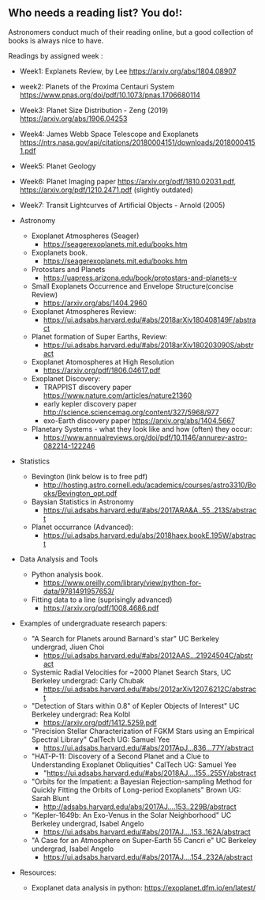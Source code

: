 ## Who needs a reading list? You do!:
Astronomers conduct much of their reading online, but a good collection of books is always nice to have. 


Readings by assigned week :
* Week1: Explanets Review, by Lee https://arxiv.org/abs/1804.08907
* week2: Planets of the Proxima Centauri System https://www.pnas.org/doi/pdf/10.1073/pnas.1706680114
* Week3: Planet Size Distribution - Zeng (2019) https://arxiv.org/abs/1906.04253
* Week4: James Webb Space Telescope and Exoplanets https://ntrs.nasa.gov/api/citations/20180004151/downloads/20180004151.pdf
* Week5: Planet Geology
* Week6: Planet Imaging paper https://arxiv.org/pdf/1810.02031.pdf, https://arxiv.org/pdf/1210.2471.pdf (slightly outdated)
* Week7: Transit Lightcurves of Artificial Objects - Arnold (2005)



* Astronomy

  * Exoplanet Atmospheres (Seager)		
    * https://seagerexoplanets.mit.edu/books.htm
  * Exoplanets book.
    * https://seagerexoplanets.mit.edu/books.htm
  * Protostars and Planets
    * https://uapress.arizona.edu/book/protostars-and-planets-v
  * Small Exoplanets Occurrence and Envelope Structure(concise Review)
    * https://arxiv.org/abs/1404.2960
  * Exoplanet Atmospheres Review:
    * https://ui.adsabs.harvard.edu/#abs/2018arXiv180408149F/abstract
  * Planet formation of Super Earths, Review:
    * https://ui.adsabs.harvard.edu/#abs/2018arXiv180203090S/abstract
  * Exoplanet Atomospheres at High Resolution
    * https://arxiv.org/pdf/1806.04617.pdf
  * Exoplanet Discovery:
    * TRAPPIST discovery paper https://www.nature.com/articles/nature21360
    * early kepler discovery paper http://science.sciencemag.org/content/327/5968/977
    * exo-Earth discovery paper https://arxiv.org/abs/1404.5667
  * Planetary Systems - what they look like and how (often) they occur:
    * https://www.annualreviews.org/doi/pdf/10.1146/annurev-astro-082214-122246 

* Statistics

  * Bevington (link below is to free pdf)
    * http://hosting.astro.cornell.edu/academics/courses/astro3310/Books/Bevington_opt.pdf
  * Baysian Statistics in Astronomy
    * https://ui.adsabs.harvard.edu/#abs/2017ARA&A..55..213S/abstract
  * Planet occurrance (Advanced):
    * https://ui.adsabs.harvard.edu/abs/2018haex.bookE.195W/abstract


* Data Analysis and Tools

  * Python analysis book.
    * https://www.oreilly.com/library/view/python-for-data/9781491957653/
  * Fitting data to a line (suprisingly advanced)
    * https://arxiv.org/pdf/1008.4686.pdf

* Examples of undergraduate research papers:
  * "A Search for Planets around Barnard's star" UC Berkeley undergrad, Jiuen Choi
    * https://ui.adsabs.harvard.edu/#abs/2012AAS...21924504C/abstract
  * Systemic Radial Velocities for ~2000 Planet Search Stars, UC Berkeley undergrad: Carly Chubak
    * https://ui.adsabs.harvard.edu/#abs/2012arXiv1207.6212C/abstract
  * "Detection of Stars within 0.8" of Kepler Objects of Interest" UC Berkeley undergrad: Rea Kolbl
    * https://arxiv.org/pdf/1412.5259.pdf
  * "Precision Stellar Characterization of FGKM Stars using an Empirical Spectral Library" CalTech UG: Samuel Yee
    * https://ui.adsabs.harvard.edu/#abs/2017ApJ...836...77Y/abstract
  * "HAT-P-11: Discovery of a Second Planet and a Clue to Understanding Exoplanet Obliquities" CalTech UG: Samuel Yee
    * "https://ui.adsabs.harvard.edu/#abs/2018AJ....155..255Y/abstract  
  * "Orbits for the Impatient: a Bayesian Rejection-sampling Method for Quickly Fitting the Orbits of Long-period Exoplanets" Brown UG: Sarah Blunt
    * http://adsabs.harvard.edu/abs/2017AJ....153..229B/abstract
  * "Kepler-1649b: An Exo-Venus in the Solar Neighborhood" UC Berkeley undergrad, Isabel Angelo
    * https://ui.adsabs.harvard.edu/#abs/2017AJ....153..162A/abstract
  * "A Case for an Atmosphere on Super-Earth 55 Cancri e" UC Berkeley undergrad, Isabel Angelo
    * https://ui.adsabs.harvard.edu/#abs/2017AJ....154..232A/abstract
    
    
* Resources:
   * Exoplanet data analysis in python: https://exoplanet.dfm.io/en/latest/
   
